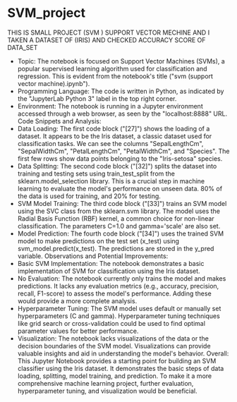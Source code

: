 # SVM_project
THIS IS SMALL PROJECT (SVM ) SUPPORT VECTOR MECHINE AND I TAKEN A DATASET OF (IRIS) AND CHECKED ACCURACY SCORE OF DATA_SET 
* Topic: The notebook is focused on Support Vector Machines (SVMs), a popular supervised learning algorithm used for classification and regression. This is evident from the notebook's title ("svm (support vector machine).ipynb").
 * Programming Language: The code is written in Python, as indicated by the "JupyterLab Python 3" label in the top right corner.
 * Environment: The notebook is running in a Jupyter environment accessed through a web browser, as seen by the "localhost:8888" URL.
Code Snippets and Analysis:
 * Data Loading: The first code block ("[27]") shows the loading of a dataset. It appears to be the Iris dataset, a classic dataset used for classification tasks. We can see the columns "SepalLengthCm", "SepalWidthCm", "PetalLengthCm", "PetalWidthCm", and "Species". The first few rows show data points belonging to the "Iris-setosa" species.
 * Data Splitting: The second code block ("[32]") splits the dataset into training and testing sets using train_test_split from the sklearn.model_selection library. This is a crucial step in machine learning to evaluate the model's performance on unseen data. 80% of the data is used for training, and 20% for testing.
 * SVM Model Training: The third code block ("[33]") trains an SVM model using the SVC class from the sklearn.svm library. The model uses the Radial Basis Function (RBF) kernel, a common choice for non-linear classification. The parameters C=1.0 and gamma='scale' are also set.
 * Model Prediction: The fourth code block ("[34]") uses the trained SVM model to make predictions on the test set (x_test) using svm_model.predict(x_test). The predictions are stored in the y_pred variable.
Observations and Potential Improvements:
 * Basic SVM Implementation: The notebook demonstrates a basic implementation of SVM for classification using the Iris dataset.
 * No Evaluation: The notebook currently only trains the model and makes predictions. It lacks any evaluation metrics (e.g., accuracy, precision, recall, F1-score) to assess the model's performance. Adding these would provide a more complete analysis.
 * Hyperparameter Tuning: The SVM model uses default or manually set hyperparameters (C and gamma). Hyperparameter tuning techniques like grid search or cross-validation could be used to find optimal parameter values for better performance.
 * Visualization: The notebook lacks visualizations of the data or the decision boundaries of the SVM model. Visualizations can provide valuable insights and aid in understanding the model's behavior.
Overall:
This Jupyter Notebook provides a starting point for building an SVM classifier using the Iris dataset. It demonstrates the basic steps of data loading, splitting, model training, and prediction. To make it a more comprehensive machine learning project, further evaluation, hyperparameter tuning, and visualization would be beneficial.
